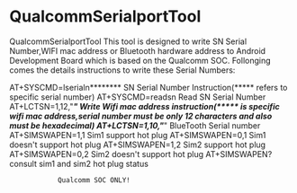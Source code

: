 # QualcommSerialportTool
QualcommSerialportTool
This tool is designed to write SN Serial Number,WIFI mac address or Bluetooth hardware address to Android Development Board which is based on the Qualcomm SOC.
Follonging comes the details instructions to write these Serial Numbers:

AT+SYSCMD=lserialn******** SN Serial Number Instruction(***** refers to specific serial number)
AT+SYSCMD=readsn Read SN Serial Number
AT+LCTSN=1,12,"*************" Write Wifi mac address instruction(***** is specific wifi mac address,serial number must be only 12 characters and also must be hexadecimal)
AT+LCTSN=1,10,"*************" BlueTooth Serial number
AT+SIMSWAPEN=1,1 Sim1 support hot plug
AT+SIMSWAPEN=0,1 Sim1 doesn't support hot plug
AT+SIMSWAPEN=1,2 Sim2 support hot plug
AT+SIMSWAPEN=0,2 Sim2 doesn't support hot plug
AT+SIMSWAPEN? consult sim1 and sim2 hot plug status



                Qualcomm SOC ONLY!

